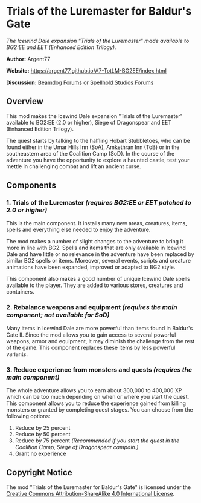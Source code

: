 # Trials of the Luremaster for Baldur's Gate
*The Icewind Dale expansion "Trials of the Luremaster" made available to BG2:EE and EET (Enhanced Edition Trilogy).*

**Author:** Argent77

**Website:** https://argent77.github.io/A7-TotLM-BG2EE/index.html

**Discussion:** [Beamdog Forums](https://forums.beamdog.com/discussion/73701/) or [Spellhold Studios Forums](http://www.shsforums.net/forum/669-trials-of-the-luremaster-for-bg2ee/)

## Overview

This mod makes the Icewind Dale expansion "Trials of the Luremaster" available to BG2:EE (2.0 or higher), Siege of Dragonspear and EET (Enhanced Edition Trilogy).

The quest starts by talking to the halfling Hobart Stubbletoes, who can be found either in the Umar Hills Inn (SoA), Amkethran Inn (ToB) or in the southeastern area of the Coalition Camp (SoD). In the course of the adventure you have the opportunity to explore a haunted castle, test your mettle in challenging combat and lift an ancient curse.


## Components

### 1. Trials of the Luremaster *(requires BG2:EE or EET patched to 2.0 or higher)*

This is the main component. It installs many new areas, creatures, items, spells and everything else needed to enjoy the adventure.

The mod makes a number of slight changes to the adventure to bring it more in line with BG2. Spells and items that are only available in Icewind Dale and have little or no relevance in the adventure have been replaced by similar BG2 spells or items. Moreover, several events, scripts and creature animations have been expanded, improved or adapted to BG2 style.

This component also makes a good number of unique Icewind Dale spells available to the player. They are added to various stores, creatures and containers.

### 2. Rebalance weapons and equipment *(requires the main component; not available for SoD)*

Many items in Icewind Dale are more powerful than items found in Baldur's Gate II. Since the mod allows you to gain access to several powerful weapons, armor and equipment, it may diminish the challenge from the rest of the game. This component replaces these items by less powerful variants.

### 3. Reduce experience from monsters and quests *(requires the main component)*

The whole adventure allows you to earn about 300,000 to 400,000 XP which can be too much depending on when or where you start the quest. This component allows you to reduce the experience gained from killing monsters or granted by completing quest stages. You can choose from the following options:

1. Reduce by 25 percent
2. Reduce by 50 percent
3. Reduce by 75 percent *(Recommended if you start the quest in the Coalition Camp, Siege of Dragonspear campain.)*
4. Grant no experience

## Copyright Notice

The mod "Trials of the Luremaster for Baldur's Gate" is licensed under the [Creative Commons Attribution-ShareAlike 4.0 International License](http://creativecommons.org/licenses/by-sa/4.0/).
